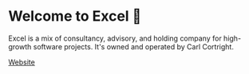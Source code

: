 # Welcome to Excel 👋

Excel is a mix of consultancy, advisory, and holding company for high-growth software projects. It's owned and operated by Carl Cortright.

[Website](https://excel.holdings)
